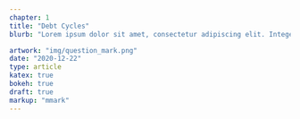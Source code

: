 ```yaml
---
chapter: 1
title: "Debt Cycles"
blurb: "Lorem ipsum dolor sit amet, consectetur adipiscing elit. Integer odio neque, volutpat vel nunc ut."

artwork: "img/question_mark.png"
date: "2020-12-22"
type: article
katex: true
bokeh: true
draft: true
markup: "mmark"
---
```

